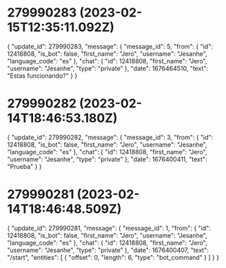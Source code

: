 # 279990283 (2023-02-15T12:35:11.092Z)

{
  "update_id": 279990283,
  "message": {
    "message_id": 5,
    "from": {
      "id": 12418808,
      "is_bot": false,
      "first_name": "Jero",
      "username": "Jesanhe",
      "language_code": "es"
    },
    "chat": {
      "id": 12418808,
      "first_name": "Jero",
      "username": "Jesanhe",
      "type": "private"
    },
    "date": 1676464510,
    "text": "Estas funcionando?"
  }
}

# 279990282 (2023-02-14T18:46:53.180Z)

{
  "update_id": 279990282,
  "message": {
    "message_id": 3,
    "from": {
      "id": 12418808,
      "is_bot": false,
      "first_name": "Jero",
      "username": "Jesanhe",
      "language_code": "es"
    },
    "chat": {
      "id": 12418808,
      "first_name": "Jero",
      "username": "Jesanhe",
      "type": "private"
    },
    "date": 1676400411,
    "text": "Prueba"
  }
}

# 279990281 (2023-02-14T18:46:48.509Z)

{
  "update_id": 279990281,
  "message": {
    "message_id": 1,
    "from": {
      "id": 12418808,
      "is_bot": false,
      "first_name": "Jero",
      "username": "Jesanhe",
      "language_code": "es"
    },
    "chat": {
      "id": 12418808,
      "first_name": "Jero",
      "username": "Jesanhe",
      "type": "private"
    },
    "date": 1676400407,
    "text": "/start",
    "entities": [
      {
        "offset": 0,
        "length": 6,
        "type": "bot_command"
      }
    ]
  }
}

